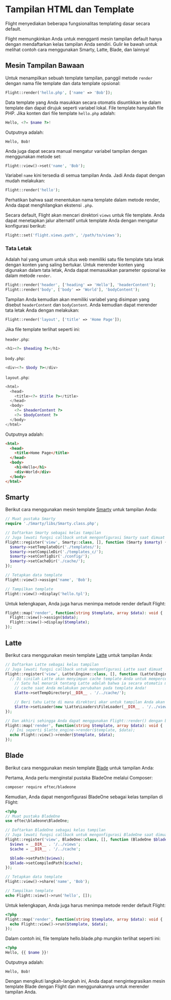 # Tampilan HTML dan Template

Flight menyediakan beberapa fungsionalitas templating dasar secara default.

Flight memungkinkan Anda untuk mengganti mesin tampilan default hanya dengan mendaftarkan kelas tampilan Anda sendiri. Gulir ke bawah untuk melihat contoh cara menggunakan Smarty, Latte, Blade, dan lainnya!

## Mesin Tampilan Bawaan

Untuk menampilkan sebuah template tampilan, panggil metode `render` dengan nama file template dan data template opsional:

```php
Flight::render('hello.php', ['name' => 'Bob']);
```

Data template yang Anda masukkan secara otomatis disuntikkan ke dalam template dan dapat dirujuk seperti variabel lokal. File template hanyalah file PHP. Jika konten dari file template `hello.php` adalah:

```php
Hello, <?= $name ?>!
```

Outputnya adalah:

```text
Hello, Bob!
```

Anda juga dapat secara manual mengatur variabel tampilan dengan menggunakan metode set:

```php
Flight::view()->set('name', 'Bob');
```

Variabel `name` kini tersedia di semua tampilan Anda. Jadi Anda dapat dengan mudah melakukan:

```php
Flight::render('hello');
```

Perhatikan bahwa saat menentukan nama template dalam metode render, Anda dapat menghilangkan ekstensi `.php`.

Secara default, Flight akan mencari direktori `views` untuk file template. Anda dapat menetapkan jalur alternatif untuk template Anda dengan mengatur konfigurasi berikut:

```php
Flight::set('flight.views.path', '/path/to/views');
```

### Tata Letak

Adalah hal yang umum untuk situs web memiliki satu file template tata letak dengan konten yang saling bertukar. Untuk merender konten yang digunakan dalam tata letak, Anda dapat memasukkan parameter opsional ke dalam metode `render`.

```php
Flight::render('header', ['heading' => 'Hello'], 'headerContent');
Flight::render('body', ['body' => 'World'], 'bodyContent');
```

Tampilan Anda kemudian akan memiliki variabel yang disimpan yang disebut `headerContent` dan `bodyContent`. Anda kemudian dapat merender tata letak Anda dengan melakukan:

```php
Flight::render('layout', ['title' => 'Home Page']);
```

Jika file template terlihat seperti ini:

`header.php`:

```php
<h1><?= $heading ?></h1>
```

`body.php`:

```php
<div><?= $body ?></div>
```

`layout.php`:

```php
<html>
  <head>
    <title><?= $title ?></title>
  </head>
  <body>
    <?= $headerContent ?>
    <?= $bodyContent ?>
  </body>
</html>
```

Outputnya adalah:
```html
<html>
  <head>
    <title>Home Page</title>
  </head>
  <body>
    <h1>Hello</h1>
    <div>World</div>
  </body>
</html>
```

## Smarty

Berikut cara menggunakan mesin template [Smarty](http://www.smarty.net/) untuk tampilan Anda:

```php
// Muat pustaka Smarty
require './Smarty/libs/Smarty.class.php';

// Daftarkan Smarty sebagai kelas tampilan
// Juga lewati fungsi callback untuk mengonfigurasi Smarty saat dimuat
Flight::register('view', Smarty::class, [], function (Smarty $smarty) {
  $smarty->setTemplateDir('./templates/');
  $smarty->setCompileDir('./templates_c/');
  $smarty->setConfigDir('./config/');
  $smarty->setCacheDir('./cache/');
});

// Tetapkan data template
Flight::view()->assign('name', 'Bob');

// Tampilkan template
Flight::view()->display('hello.tpl');
```

Untuk kelengkapan, Anda juga harus menimpa metode render default Flight:

```php
Flight::map('render', function(string $template, array $data): void {
  Flight::view()->assign($data);
  Flight::view()->display($template);
});
```

## Latte

Berikut cara menggunakan mesin template [Latte](https://latte.nette.org/) untuk tampilan Anda:

```php
// Daftarkan Latte sebagai kelas tampilan
// Juga lewati fungsi callback untuk mengonfigurasi Latte saat dimuat
Flight::register('view', Latte\Engine::class, [], function (Latte\Engine $latte) {
  // Di sinilah Latte akan menyimpan cache template Anda untuk mempercepat segalanya
	// Satu hal menarik tentang Latte adalah bahwa ia secara otomatis menyegarkan
	// cache saat Anda melakukan perubahan pada template Anda!
	$latte->setTempDirectory(__DIR__ . '/../cache/');

	// Beri tahu Latte di mana direktori akar untuk tampilan Anda akan berada.
	$latte->setLoader(new \Latte\Loaders\FileLoader(__DIR__ . '/../views/'));
});

// Dan akhiri sehingga Anda dapat menggunakan Flight::render() dengan benar
Flight::map('render', function(string $template, array $data): void {
  // Ini seperti $latte_engine->render($template, $data);
  echo Flight::view()->render($template, $data);
});
```

## Blade

Berikut cara menggunakan mesin template [Blade](https://laravel.com/docs/8.x/blade) untuk tampilan Anda:

Pertama, Anda perlu menginstal pustaka BladeOne melalui Composer:

```bash
composer require eftec/bladeone
```

Kemudian, Anda dapat mengonfigurasi BladeOne sebagai kelas tampilan di Flight:

```php
<?php
// Muat pustaka BladeOne
use eftec\bladeone\BladeOne;

// Daftarkan BladeOne sebagai kelas tampilan
// Juga lewati fungsi callback untuk mengonfigurasi BladeOne saat dimuat
Flight::register('view', BladeOne::class, [], function (BladeOne $blade) {
  $views = __DIR__ . '/../views';
  $cache = __DIR__ . '/../cache';

  $blade->setPath($views);
  $blade->setCompiledPath($cache);
});

// Tetapkan data template
Flight::view()->share('name', 'Bob');

// Tampilkan template
echo Flight::view()->run('hello', []);
```

Untuk kelengkapan, Anda juga harus menimpa metode render default Flight:

```php
<?php
Flight::map('render', function(string $template, array $data): void {
  echo Flight::view()->run($template, $data);
});
```

Dalam contoh ini, file template hello.blade.php mungkin terlihat seperti ini:

```php
<?php
Hello, {{ $name }}!
```

Outputnya adalah:

```
Hello, Bob!
```

Dengan mengikuti langkah-langkah ini, Anda dapat mengintegrasikan mesin template Blade dengan Flight dan menggunakannya untuk merender tampilan Anda.